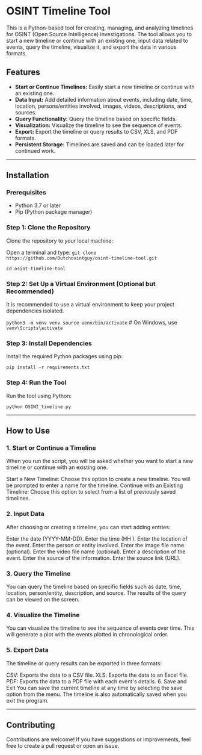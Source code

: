 # OSINT Timeline Tool

This is a Python-based tool for creating, managing, and analyzing timelines for OSINT (Open Source Intelligence) investigations. The tool allows you to start a new timeline or continue with an existing one, input data related to events, query the timeline, visualize it, and export the data in various formats.

## Features

- **Start or Continue Timelines:** Easily start a new timeline or continue with an existing one.
- **Data Input:** Add detailed information about events, including date, time, location, persons/entities involved, images, videos, descriptions, and sources.
- **Query Functionality:** Query the timeline based on specific fields.
- **Visualization:** Visualize the timeline to see the sequence of events.
- **Export:** Export the timeline or query results to CSV, XLS, and PDF formats.
- **Persistent Storage:** Timelines are saved and can be loaded later for continued work.


***

## Installation

### Prerequisites

- Python 3.7 or later
- Pip (Python package manager)

### Step 1: Clone the Repository

Clone the repository to your local machine:

Open a terminal and type:
`git clone https://github.com/Dutchosintguy/osint-timeline-tool.git`


`cd osint-timeline-tool`


### Step 2: Set Up a Virtual Environment (Optional but Recommended)

It is recommended to use a virtual environment to keep your project dependencies isolated.

`python3 -m venv venv
source venv/bin/activate`  # On Windows, use `venv\Scripts\activate`

### Step 3: Install Dependencies
Install the required Python packages using pip:

`pip install -r requirements.txt`

### Step 4: Run the Tool
Run the tool using Python:

`python OSINT_timeline.py`



***

## How to Use

### 1. Start or Continue a Timeline
When you run the script, you will be asked whether you want to start a new timeline or continue with an existing one.

Start a New Timeline: Choose this option to create a new timeline. You will be prompted to enter a name for the timeline.
Continue with an Existing Timeline: Choose this option to select from a list of previously saved timelines.

### 2. Input Data
After choosing or creating a timeline, you can start adding entries:

Enter the date (YYYY-MM-DD).
Enter the time (HH
).
Enter the location of the event.
Enter the person or entity involved.
Enter the image file name (optional).
Enter the video file name (optional).
Enter a description of the event.
Enter the source of the information.
Enter the source link (URL).

### 3. Query the Timeline
You can query the timeline based on specific fields such as date, time, location, person/entity, description, and source. The results of the query can be viewed on the screen.

### 4. Visualize the Timeline
You can visualize the timeline to see the sequence of events over time. This will generate a plot with the events plotted in chronological order.

### 5. Export Data
The timeline or query results can be exported in three formats:

CSV: Exports the data to a CSV file.
XLS: Exports the data to an Excel file.
PDF: Exports the data to a PDF file with each event's details.
6. Save and Exit
You can save the current timeline at any time by selecting the save option from the menu. The timeline is also automatically saved when you exit the program.


***

## Contributing
Contributions are welcome! If you have suggestions or improvements, feel free to create a pull request or open an issue.

